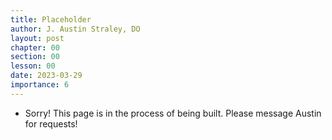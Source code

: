```yaml
---
title: Placeholder
author: J. Austin Straley, DO
layout: post
chapter: 00
section: 00
lesson: 00
date: 2023-03-29
importance: 6
---
```


- Sorry! This page is in the process of being built. Please message Austin for requests!